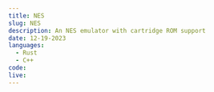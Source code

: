 ```yaml
---
title: NES
slug: NES
description: An NES emulator with cartridge ROM support
date: 12-19-2023
languages:
  - Rust
  - C++
code:
live:
---
```

